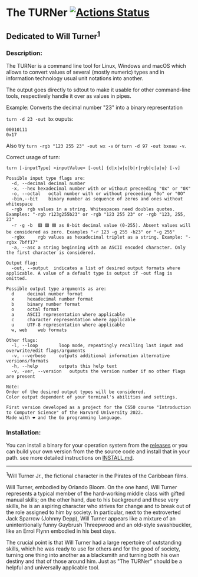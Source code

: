 # The TURNer [![Actions Status](https://github.com/jagottsicher/myGoConverter/workflows/Go%20Build/badge.svg)](https://github.com/jagottsicher/myGoConverter/actions)
## Dedicated to Will Turner<sup>[1](#dedication)</sup>
### Description:
The TURNer is a command line tool for Linux, Windows and macOS which allows to convert values of several (mostly numeric) types and in information technology usual unit notations into another.

The output goes directly to sdtout to make it usable for other command-line tools, respectively handle it over as values in pipes.

Example: Converts the decimal number "23" into a binary representation

```turn -d 23 -out bx```
ouputs:
```
00010111
0x17
```
Also try ```turn -rgb "123 255 23" -out wx -v``` or ```turn -d 97 -out bxoau -v```.

Correct usage of turn:

```
turn [-inputType] <inputValue> [-out] {d|x|w|o|b|r|rgb|c|a|u} [-v]

Possible input type flags are:  
  -d, --decimal	decimal number	
  -x, --hex	hexadecimal number with or without preceeding "0x" or "0X"  
  -o, --octal	octal number with or without preceeding "0o" or "0O"  
  -bin,--bit	binary number as sequence of zeros and ones without whitespace  
  -rgb	rgb	values in a string. Whitespaces need doubles quotes. Examples: "-rgb r123g255b23" or -rgb "123 255 23" or -rgb "123, 255, 23"  
  -r -g -b	🟥 🟩 🟦 as 8-bit decimal value (0-255). Absent values will be considered as zero. Examples "-r 123 -g 255 -b23" or "-g 255"  
  -rgbx		rgb values as hexadecimal triplet as a string. Example: "-rgbx 7bff17"  
  -a, --asc	a string beginning with an ASCII encoded character. Only the first character is considered.

Output flag:  
  -out, --output  indicates a list of desired output formats where applicable. A value of a default type is output if -out flag is omitted.

Possible output type arguments as are:  
  d		decimal number format  
  x		hexadecimal number format  
  b		binary number format  
  o		octal format  
  a		ASCII representation where applicable  
  c		character representation where applicable  
  u		UTF-8 representation where applicable  
  w, web	web formats  
  
Other flags:  
  -l, --loop		loop mode, repeatingly recalling last input and overwrite/edit flags/arguments  
  -v, --verbose		outputs additional information alternative versions/formats  
  -h, --help		outputs this help text  
  -v, -ver, --version	outputs the version number if no other flags are present

Note:  
Order of the desired output types will be considered.  
Color output dependent of your terminal's abilities and settings.  

First version developed as a project for the CS50 course "Introduction to Computer Science" of the Harvard University 2022.  
Made with ❤️ and the Go programming language.
```
### Installation:
You can install a binary for your operation system from the [releases](https://github.com/jagottsicher/myGoConverter/releases) or you can build your own version from the the source code and install that in your path. see more detailed instructions on [INSTALL.md](https://github.com/jagottsicher/myGoConverter/blob/main/INSTALL.md).

<hr>

<sup><a name="dedication">1</a></sup>Will Turner Jr., the fictional character in the Pirates of the Caribbean films.  

Will Turner, embodied by Orlando Bloom. On the one hand, Will Turner represents a typical member of the hard-working middle class with gifted manual skills; on the other hand, due to his background and these very skills, he is an aspiring character who strives for change and to break out of the role assigned to him by society. In particular, next to the extroverted Jack Sparrow (Johnny Depp), Will Turner appears like a mixture of an unintentionally funny Guybrush Threepwood and an old-style swashbuckler, like an Errol Flynn embodied in his best days.  

The crucial point is that Will Turner had a large repertoire of outstanding skills, which he was ready to use for others and for the good of society, turning one thing into another as a blacksmith and turning both his own destiny and that of those around him. Just as "The TURNer" should be a helpful and universally applicable tool.
